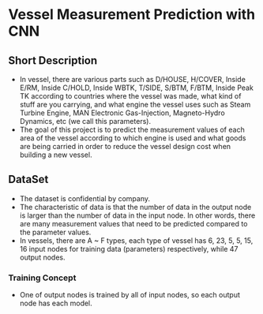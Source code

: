 # Vessel Measurement Prediction with CNN

## Short Description
- In vessel, there are various parts such as D/HOUSE, H/COVER, Inside E/RM, Inside C/HOLD, Inside WBTK, T/SIDE, S/BTM, F/BTM, Inside Peak TK according to countries where the vessel was made, what kind of stuff are you carrying, and what engine the vessel uses such as Steam Turbine Engine, MAN Electronic Gas-Injection, Magneto-Hydro Dynamics, etc (we call this parameters).
- The goal of this project is to predict the measurement values of each area of the vessel according to which engine is used and what goods are being carried in order to reduce the vessel design cost when building a new vessel.


## DataSet
- The dataset is confidential by company.
- The characteristic of data is that the number of data in the output node is larger than the number of data in the input node. In other words, there are many measurement values that need to be predicted compared to the parameter values.
- In vessels, there are A ~ F types, each type of vessel has 6, 23, 5, 5, 15, 16 input nodes for training data (parameters) respectively, while 47 output nodes.


### Training Concept
- One of output nodes is trained by all of input nodes, so each output node has each model.
